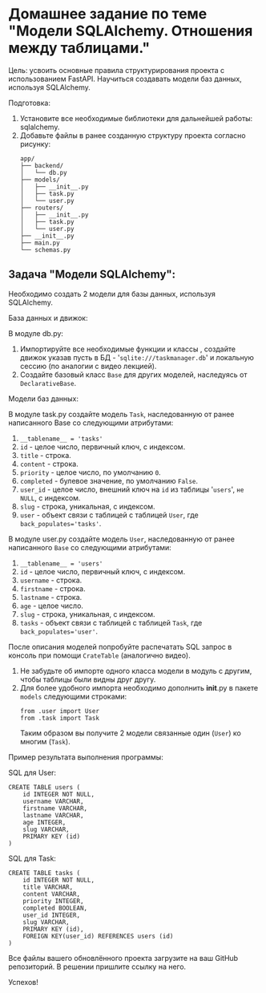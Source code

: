 # Домашнее задание по теме "Модели SQLAlchemy. Отношения между таблицами."


Цель: усвоить основные правила структурирования проекта с использованием
FastAPI. Научиться создавать модели баз данных, используя SQLAlchemy.

Подготовка:
1. Установите все необходимые библиотеки для дальнейшей работы:
   sqlalchemy.
2. Добавьте файлы в ранее созданную структуру проекта согласно
   рисунку:
   ```
   app/
   ├── backend/
   │   └── db.py
   ├── models/
   │   ├── __init__.py
   │   ├── task.py
   │   └── user.py
   ├── routers/
   │   ├── __init__.py
   │   ├── task.py
   │   └── user.py
   ├── __init__.py
   ├── main.py
   └── schemas.py
   ```

## Задача "Модели SQLAlchemy":

Необходимо создать 2 модели для базы данных, используя SQLAlchemy.

База данных и движок:

В модуле db.py:
1. Импортируйте все необходимые функции и классы , создайте движок
   указав пусть в БД - '```sqlite:///taskmanager.db```' и локальную сессию
   (по аналогии с видео лекцией).
2. Создайте базовый класс ```Base``` для других моделей, наследуясь от
   ```DeclarativeBase```.

Модели баз данных:

В модуле task.py создайте модель ```Task```, наследованную от ранее
написанного Base со следующими атрибутами:
1. ```__tablename__ = 'tasks'```
2. ```id``` - целое число, первичный ключ, с индексом.
3. ```title``` - строка.
4. ```content``` - строка.
5. ```priority``` - целое число, по умолчанию ```0```.
6. ```completed``` - булевое значение, по умолчанию ```False```.
7. ```user_id``` - целое число, внешний ключ на ```id``` из таблицы
   '```users```', ```не NULL```, с индексом.
8. ```slug``` - строка, уникальная, с индексом.
9. ```user``` - объект связи с таблицей с таблицей ```User```, где
   ```back_populates='tasks'```.

В модуле user.py создайте модель ```User```, наследованную от ранее
написанного ```Base``` со следующими атрибутами:
1. ```__tablename__ = 'users'```
2. ```id``` - целое число, первичный ключ, с индексом.
3. ```username``` - строка.
4. ```firstname``` - строка.
5. ```lastname``` - строка.
6. ```age``` - целое число.
7. ```slug``` - строка, уникальная, с индексом.
8. ```tasks``` - объект связи с таблицей с таблицей ```Task```, где
   ```back_populates='user'```.

После описания моделей попробуйте распечатать SQL запрос в консоль при
помощи ```CrateTable``` (аналогично видео).
1. Не забудьте об импорте одного класса модели в модуль с другим,
   чтобы таблицы были видны друг другу.
2. Для более удобного импорта необходимо дополнить __init__.py в
   пакете ```models``` следующими строками:
   ```
   from .user import User
   from .task import Task
   ```
   Таким образом вы получите 2 модели связанные один (```User```) ко
   многим (```Task```).

Пример результата выполнения программы:

SQL для User:
```
CREATE TABLE users (
    id INTEGER NOT NULL,
    username VARCHAR,
    firstname VARCHAR,
    lastname VARCHAR,
    age INTEGER,
    slug VARCHAR,
    PRIMARY KEY (id)
)
```

SQL для Task:
```
CREATE TABLE tasks (
    id INTEGER NOT NULL,
    title VARCHAR,
    content VARCHAR,
    priority INTEGER,
    completed BOOLEAN,
    user_id INTEGER,
    slug VARCHAR,
    PRIMARY KEY (id),
    FOREIGN KEY(user_id) REFERENCES users (id)
)
```

Все файлы вашего обновлённого проекта загрузите на ваш GitHub репозиторий.
В решении пришлите ссылку на него.

Успехов!
